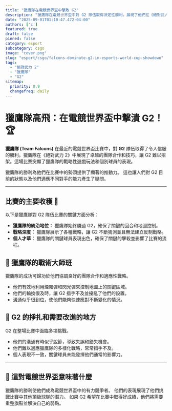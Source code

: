 ```yaml
---
title: "獵鷹隊在電競世界盃中擊敗 G2"
description: "獵鷹隊在電競世界盃中對 G2 隊伍取得決定性勝利，展現了他們在《絕對武力 2》中的實力。"
date: "2025-09-01T01:10:47.472-04:00"
authors: ['c']
featured: true
draft: false
pinned: false
category: esport
subcategory: csgo
image: "cover.png"
slug: "esport/csgo/falcons-dominate-g2-in-esports-world-cup-showdown"
tags:
  - "絕對武力 2"
  - "獵鷹隊"
  - "G2"
sitemap:
  priority: 0.9
  changefreq: daily
---
```


# 獵鷹隊高飛：在電競世界盃中擊潰 G2！🏆

**獵鷹隊 (Team Falcons)** 在最近的電競世界盃比賽中，對 **G2** 隊伍取得了令人信服的勝利。獵鷹隊在《絕對武力 2》中展現了卓越的團隊合作和技巧，讓 G2 難以招架。這場比賽突顯了獵鷹隊的戰略性遊戲玩法和個別球員的表現。

獵鷹隊的勝利為他們在比賽中的勢頭提供了顯著的推動力。 這也讓人們對 G2 目前的狀態以及他們適應不同對手的能力產生了疑問。

---

## 比賽的主要收穫 📝

以下是獵鷹隊對 G2 隊伍比賽的關鍵方面分析：

- **獵鷹隊的統治地位：** 獵鷹隊始終勝過 G2，確保了關鍵的回合和地圖控制。
- **戰略深度：** 獵鷹隊展示了各種戰略，讓 G2 不斷猜測並且無法建立反制戰略。
- **個人才華：** 獵鷹隊的關鍵球員表現出色，確保了關鍵的擊殺並影響了比賽的流程。

## 🚀 獵鷹隊的戰術大師班

獵鷹隊的成功可歸功於他們協調良好的團隊合作和適應性戰略。

- 他們有效地利用煙霧彈和閃光彈來控制地圖上的關鍵區域。
- 他們的輪換很及時，讓 G2 措手不及並擾亂了他們的設置。
- 溝通似乎很到位，使他們能夠快速應對不斷變化的情況。

## 🤔 G2 的掙扎和需要改進的地方

G2 在整場比賽中面臨多項挑戰。

- 他們的溝通有時似乎脫節，導致失誤和錯失機會。
- 他們難以適應獵鷹隊的多樣化戰略，常常措手不及。
- 個人表現不一致，關鍵球員未能發揮他們通常的影響力。

---

## 🌟 這對電競世界盃意味著什麼

獵鷹隊的勝利使他們成為電競世界盃中的有力競爭者。 他們的表現展現了他們挑戰比賽中其他頂級球隊的潛力。 如果 G2 希望在比賽中取得好成績，他們將需要重整旗鼓並解決自己的弱點。